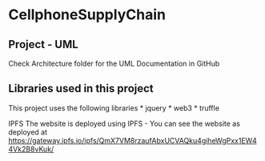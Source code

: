 # CellphoneSupplyChain

## Project - UML

Check Architecture folder for the UML Documentation in GitHub


## Libraries used in this project

This project uses the following libraries
    * jquery
    * web3
    * truffle 


IPFS
The website is deployed using IPFS - You can see the website as deployed at https://gateway.ipfs.io/ipfs/QmX7VM8rzaufAbxUCVAQku4giheWgPxx1EW44Vk2B8vKuk/
